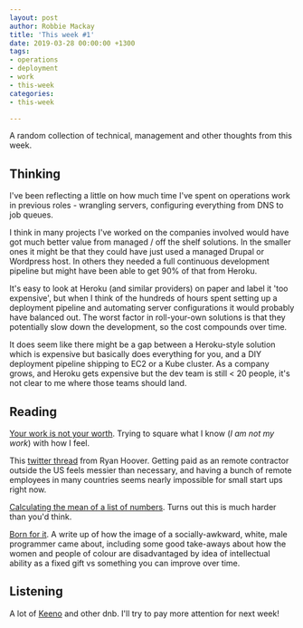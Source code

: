 ```yaml
---
layout: post
author: Robbie Mackay
title: 'This week #1'
date: 2019-03-28 00:00:00 +1300
tags:
- operations
- deployment
- work
- this-week
categories:
- this-week

---
```

A random collection of technical, management and other thoughts from this week.

## Thinking

I've been reflecting a little on how much time I've spent on operations work in previous roles - wrangling servers, configuring everything from DNS to job queues.

I think in many projects I've worked on the companies involved would have got much better value from managed / off the shelf solutions. In the smaller ones it might be that they could have just used a managed Drupal or Wordpress host. In others they needed a full continuous development pipeline but might have been able to get 90% of that from Heroku.

It's easy to look at Heroku (and similar providers) on paper and label it 'too expensive', but when I think of the hundreds of hours spent setting up a deployment pipeline and automating server configurations it would probably have balanced out. The worst factor in roll-your-own solutions is that they potentially slow down the development, so the cost compounds over time.

It does seem like there might be a gap between a Heroku-style solution which is expensive but basically does everything for you, and a DIY deployment pipeline shipping to EC2 or a Kube cluster. As a company grows, and Heroku gets expensive but the dev team is still < 20 people, it's not clear to me where those teams should land.

## Reading

[Your work is not your worth](https://leowid.com/uncoupling-worth-work/ "Your work is not your worth"). Trying to square what I know (_I am not my work_) with how I feel.

This [twitter thread](https://twitter.com/rrhoover/status/1109542350659817472?s=20) from Ryan Hoover. Getting paid as an remote contractor outside the US feels messier than necessary, and having a bunch of remote employees in many countries seems nearly impossible for small start ups right now.

[Calculating the mean of a list of numbers](https://hypothesis.works/articles/calculating-the-mean/ "Calculating the mean of a list of numbers"). Turns out this is much harder than you'd think.

[Born for it](https://martinfowler.com/articles/born-for-it.html "Born for it"). A write up of how the image of a socially-awkward, white, male programmer came about, including some good take-aways about how the women and people of colour are disadvantaged by idea of intellectual ability as a fixed gift vs something you can improve over time.

## Listening

A lot of [Keeno](https://soundcloud.com/keenodnb) and other dnb. I'll try to pay more attention for next week!